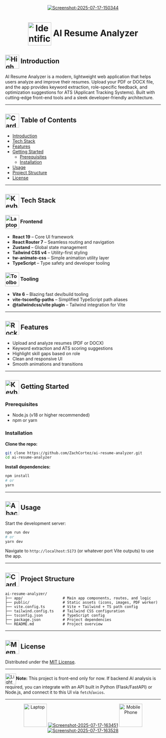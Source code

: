 <div align="center">
<a href="https://ibb.co/35Gdx7kf"><img src="https://i.ibb.co/LDbRT8vQ/Screenshot-2025-07-17-150344.png" alt="Screenshot-2025-07-17-150344" border="0"></a>
</div>

# <div align="center"> <img src="https://raw.githubusercontent.com/Tarikul-Islam-Anik/Telegram-Animated-Emojis/main/Objects/Identification%20Card.webp" alt="Identification Card" width="75" height="75" align="center"/> AI Resume Analyzer </div>



## <img src="https://raw.githubusercontent.com/Tarikul-Islam-Anik/Telegram-Animated-Emojis/main/Animals%20and%20Nature/High%20Voltage.webp" alt="High Voltage" width="45" height="45" align="center" /> Introduction
AI Resume Analyzer is a modern, lightweight web application that helps users analyze and improve their resumes. Upload your PDF or DOCX file, and the app provides keyword extraction, role-specific feedback, and optimization suggestions for ATS (Applicant Tracking Systems). Built with cutting-edge front-end tools and a sleek developer-friendly architecture.

---

## <img src="https://raw.githubusercontent.com/Tarikul-Islam-Anik/Telegram-Animated-Emojis/main/Objects/Card%20Index%20Dividers.webp" alt="Card Index Dividers" width="45" height="45" align="center"/>  Table of Contents
- [Introduction](#-introduction)
- [Tech Stack](#-tech-stack)
- [Features](#-features)
- [Getting Started](#-getting-started)
  - [Prerequisites](#prerequisites)
  - [Installation](#installation)
- [Usage](#-usage)
- [Project Structure](#-project-structure)
- [License](#-license)

---

## <img src="https://raw.githubusercontent.com/Tarikul-Islam-Anik/Telegram-Animated-Emojis/main/Objects/Keyboard.webp" alt="Keyboard" width="45" height="45" align="center" /> Tech Stack

### <img src="https://raw.githubusercontent.com/Tarikul-Islam-Anik/Telegram-Animated-Emojis/main/Objects/Laptop.webp" alt="Laptop" width="45" height="45" align="center"/> Frontend
- **React 19** – Core UI framework
- **React Router 7** – Seamless routing and navigation
- **Zustand** – Global state management
- **Tailwind CSS v4** – Utility-first styling
- **tw-animate-css** – Simple animation utility layer
- **TypeScript** – Type safety and developer tooling


### <img src="https://raw.githubusercontent.com/Tarikul-Islam-Anik/Telegram-Animated-Emojis/main/Objects/Toolbox.webp" alt="Toolbox" width="45" height="45" align="center"/> Tooling
- **Vite 6** – Blazing fast dev/build tooling
- **vite-tsconfig-paths** – Simplified TypeScript path aliases
- **@tailwindcss/vite plugin** – Tailwind integration for Vite

---

## <img src="https://raw.githubusercontent.com/Tarikul-Islam-Anik/Telegram-Animated-Emojis/main/Travel%20and%20Places/Rocket.webp" alt="Rocket" width="45" height="45" align="center"/> Features
- Upload and analyze resumes (PDF or DOCX)
- Keyword extraction and ATS scoring suggestions
- Highlight skill gaps based on role
- Clean and responsive UI
- Smooth animations and transitions

---

## <img src="https://raw.githubusercontent.com/Tarikul-Islam-Anik/Telegram-Animated-Emojis/main/Objects/Keyboard.webp" alt="Keyboard" width="45" height="45" align="center"/> Getting Started

### Prerequisites
- Node.js (v18 or higher recommended)
- npm or yarn

### Installation

**Clone the repo:**
```bash
git clone https://github.com/ZachCortez/ai-resume-analyzer.git
cd ai-resume-analyzer
````

**Install dependencies:**

```bash
npm install
# or
yarn
```

---

## <img src="https://raw.githubusercontent.com/Tarikul-Islam-Anik/Telegram-Animated-Emojis/main/Objects/Abacus.webp" alt="Abacus" width="45" height="45" align="center"/> Usage

Start the development server:

```bash
npm run dev
# or
yarn dev
```

Navigate to `http://localhost:5173` (or whatever port Vite outputs) to use the app.

---

## <img src="https://raw.githubusercontent.com/Tarikul-Islam-Anik/Telegram-Animated-Emojis/main/Objects/Card%20Index%20Dividers.webp" alt="Card Index Dividers" width="45" height="45" align="center"/> Project Structure

```
ai-resume-analyzer/
├── app/                  # Main app components, routes, and logic
├── public/               # Static assets (icons, images, PDF worker)
├── vite.config.ts        # Vite + Tailwind + TS path config
├── tailwind.config.ts    # Tailwind CSS configuration
├── tsconfig.json         # TypeScript config
├── package.json          # Project dependencies
└── README.md             # Project overview
```

---

## <img src="https://raw.githubusercontent.com/Tarikul-Islam-Anik/Telegram-Animated-Emojis/main/Objects/Memo.webp" alt="Memo" width="45" height="45" align="center"/> License

Distributed under the [MIT License](LICENSE).

---

<img src="https://raw.githubusercontent.com/Tarikul-Islam-Anik/Telegram-Animated-Emojis/main/Objects/Light%20Bulb.webp" alt="Light Bulb" width="35" height="35" align="center"/>**Note:** This project is front-end only for now. If backend AI analysis is required, you can integrate with an API built in Python (Flask/FastAPI) or Node.js, and connect it to this UI via `fetch`/`axios`.

---
<div align="center">
<img src="https://raw.githubusercontent.com/Tarikul-Islam-Anik/Telegram-Animated-Emojis/main/Objects/Laptop.webp" alt="Laptop" width="75" height="75" />
<a href="https://ibb.co/C58MPWB0"><img src="https://i.ibb.co/0j2FsQqJ/Screenshot-2025-07-17-163451.png" alt="Screenshot-2025-07-17-163451" border="0"></a>
<img src="https://raw.githubusercontent.com/Tarikul-Islam-Anik/Telegram-Animated-Emojis/main/Objects/Mobile%20Phone.webp" alt="Mobile Phone" width="75" height="75" />
<a href="https://ibb.co/1YfHhth1"><img src="https://i.ibb.co/GfvgB4By/Screenshot-2025-07-17-163528.png" alt="Screenshot-2025-07-17-163528" border="0"></a>
</div>
